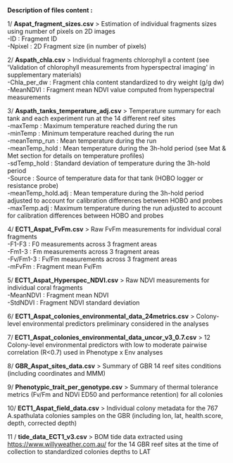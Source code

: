 **Description of files content :** 

1/ __Aspat_fragment_sizes.csv__ > Estimation of individual fragments sizes using number of pixels on 2D images  
  -ID : Fragment ID    
  -Npixel : 2D Fragment size (in number of pixels)  

2/ __Aspath_chla.csv__ > Individual fragments chlorophyll a content (see 'Validation of chlorophyll measurements from hyperspectral imaging' in supplementary materials)  
  -Chla_per_dw : Fragment chla content standardized to dry weight (g/g dw)     
  -MeanNDVI : Fragment mean NDVI value computed from hyperspectral measurements     

3/ __Aspath_tanks_temperature_adj.csv__ > Temperature summary for each tank and each experiment run at the 14 different reef sites  
  -maxTemp : Maximum temperature reached during the run  
  -minTemp : Minimum temperature reached during the run  
  -meanTemp_run : Mean temperature during the run  
  -meanTemp_hold : Mean temperature during the 3h-hold period (see Mat & Met section for details on temperature profiles)  
  -sdTemp_hold : Standard deviation of temperature during the 3h-hold period  
  -Source : Source of temperature data for that tank (HOBO logger or resistance probe)  
  -meanTemp_hold.adj : Mean temperature during the 3h-hold period adjusted to account for calibration differences between HOBO and probes  
  -maxTemp.adj : Maximum temperature during the run adjusted to account for calibration differences between HOBO and probes  

4/ __ECT1_Aspat_FvFm.csv__ > Raw FvFm measurements for individual coral fragments   
  -F1-F3 : F0 measurements across 3 fragment areas  
  -Fm1-3 : Fm measurements across 3 fragment areas  
  -Fv/Fm1-3 : Fv/Fm measurements across 3 fragment areas  
  -mFvFm : Fragment mean Fv/Fm
  
5/ __ECT1_Aspat_Hyperspec_NDVI.csv__ > Raw NDVI measurements for individual coral fragments  
  -MeanNDVI : Fragment mean NDVI  
  -StdNDVI : Fragment NDVI standard deviation

6/ __ECT1_Aspat_colonies_environmental_data_24metrics.csv__ > Colony-level environmental predictors preliminary considered in the analyses  

7/ __ECT1_Aspat_colonies_environmental_data_uncor_v3_0.7.csv__ > 12 Colony-level environmental predictors with low to moderate pairwise correlation (R<0.7) used in Phenotype x Env analyses  

8/ __GBR_Aspat_sites_data.csv__ > Summary of GBR 14 reef sites conditions (including coordinates and MMM)  

9/ __Phenotypic_trait_per_genotype.csv__ > Summary of thermal tolerance metrics (Fv/Fm and NDVi ED50 and performance retention) for all colonies     

10/ __ECT1_Aspat_field_data.csv__ > Individual colony metadata for the 767 A.spathulata colonies samples on the GBR (including lon, lat, health.score, depth, corrected depth)  

11 / __tide_data_ECT1_v3.csv__ > BOM tide data extracted using https://www.willyweather.com.au/ for the 14 GBR reef sites at the time of collection to standardized colonies depths to LAT  
